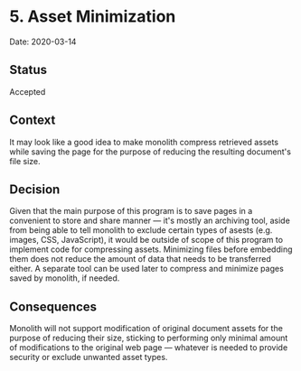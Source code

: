 # 5. Asset Minimization

Date: 2020-03-14

## Status

Accepted

## Context

It may look like a good idea to make monolith compress retrieved assets while saving the page for the purpose of reducing the resulting document's file size.

## Decision

Given that the main purpose of this program is to save pages in a convenient to store and share manner — it's mostly an archiving tool, aside from being able to tell monolith to exclude certain types of asests (e.g. images, CSS, JavaScript), it would be outside of scope of this program to implement code for compressing assets. Minimizing files before embedding them does not reduce the amount of data that needs to be transferred either. A separate tool can be used later to compress and minimize pages saved by monolith, if needed.

## Consequences

Monolith will not support modification of original document assets for the purpose of reducing their size, sticking to performing only minimal amount of modifications to the original web page — whatever is needed to provide security or exclude unwanted asset types.
